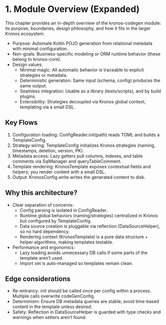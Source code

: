 # 1. Module Overview (Expanded)

This chapter provides an in-depth overview of the kronos-codegen module: its purpose, boundaries, design philosophy, and how it fits in the larger Kronos ecosystem.

- Purpose: Automate Kotlin POJO generation from relational metadata with minimal configuration.
- Non-goals: Business-specific modeling or ORM runtime behavior (these belong to kronos-core).
- Design values:
  - Minimal magic: All automatic behavior is traceable to explicit strategies or metadata.
  - Deterministic generation: Same input (schema, config) produces the same output.
  - Seamless integration: Usable as a library (tests/scripts), and by build plugins.
  - Extensibility: Strategies decoupled via Kronos global context; templating via a small DSL.

## Key Flows

1. Configuration loading: ConfigReader.init(path) reads TOML and builds a TemplateConfig.
2. Strategy wiring: TemplateConfig initializes Kronos strategies (naming, timestamps, deletion, version, PK).
3. Metadata access: Lazy getters pull columns, indexes, and table comments via SqlManager and queryTableComment.
4. Template rendering: KronosTemplate exposes contextual fields and helpers; you render content with a small DSL.
5. Output: KronosConfig.write writes the generated content to disk.

## Why this architecture?

- Clear separation of concerns:
  - Config parsing is isolated in ConfigReader.
  - Runtime global behaviors (naming/strategies) centralized in Kronos but configured by TemplateConfig.
  - Data source creation is pluggable via reflection (DataSourceHelper), so no hard dependency.
  - Rendering context (KronosTemplate) is a pure data structure + helper algorithms, making templates testable.
- Performance and ergonomics:
  - Lazy loading avoids unnecessary DB calls if some parts of the template aren’t used.
  - Import set is auto-managed so templates remain clean.

## Edge considerations

- Re-entrancy: init should be called once per config within a process. Multiple calls overwrite codeGenConfig.
- Determinism: Ensure DB metadata queries are stable; avoid time-based content in the template unless desired.
- Safety: Reflection in DataSourceHelper is guarded with type checks and warnings when setters aren’t found.
